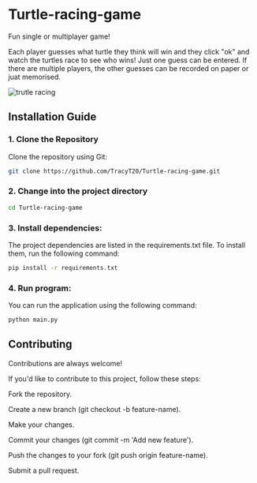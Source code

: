 # Turtle-racing-game
 Fun  single or multiplayer game!
 
 Each player guesses what turtle they think will win and they click "ok" and watch the turtles race to see who wins!
 Just one guess can be entered. If there are multiple players, the other guesses can be recorded on paper or juat memorised.

 
![trutle racing](https://github.com/user-attachments/assets/f55cc4ed-ba47-4e73-b278-7efdb500099d)

## Installation Guide
### 1. Clone the Repository
Clone the repository using Git:

```bash
git clone https://github.com/TracyT20/Turtle-racing-game.git

```

### 2. Change into the project directory

```bash
cd Turtle-racing-game
```
### 3. Install dependencies:
The project dependencies are listed in the requirements.txt file. To install them, run the following command:

```bash
pip install -r requirements.txt
```

### 4. Run program:
You can run the application using the following command:

```bash
python main.py
```
## Contributing
Contributions are always welcome!

If you'd like to contribute to this project, follow these steps:

Fork the repository.

Create a new branch (git checkout -b feature-name).

Make your changes.

Commit your changes (git commit -m 'Add new feature').

Push the changes to your fork (git push origin feature-name).

Submit a pull request.
